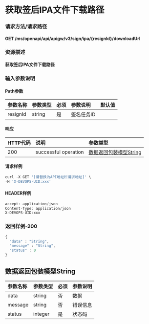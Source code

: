# 获取签后IPA文件下载路径

### 请求方法/请求路径

#### GET  /ms/openapi/api/apigw/v3/sign/ipa/{resignId}/downloadUrl

### 资源描述

#### 获取签后IPA文件下载路径

### 输入参数说明

#### Path参数

| 参数名称 | 参数类型 | 必须 | 参数说明 | 默认值 |
| :--- | :--- | :--- | :--- | :--- |
| resignId | string | 是 | 签名任务ID |  |

#### 响应

| HTTP代码 | 说明 | 参数类型 |
| :--- | :--- | :--- |
| 200 | successful operation | [数据返回包装模型String](get-the-download-path-of-the-signed-ipa-file.md) |

#### 请求样例

```javascript
curl -X GET '[请替换为API地址栏请求地址]' \
-H 'X-DEVOPS-UID:xxx'
```

#### HEADER样例

```javascript
accept: application/json
Content-Type: application/json
X-DEVOPS-UID:xxx
```

### 返回样例-200

```javascript
{
  "data" : "String",
  "message" : "String",
  "status" : 0
}
```

## 数据返回包装模型String

| 参数名称 | 参数类型 | 必须 | 参数说明 |
| :--- | :--- | :--- | :--- |
| data | string | 否 | 数据 |
| message | string | 否 | 错误信息 |
| status | integer | 是 | 状态码 |

